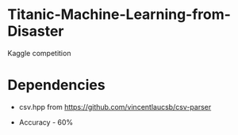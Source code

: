 # Titanic-Machine-Learning-from-Disaster
Kaggle competition

# Dependencies
* csv.hpp from https://github.com/vincentlaucsb/csv-parser

* Accuracy - 60%